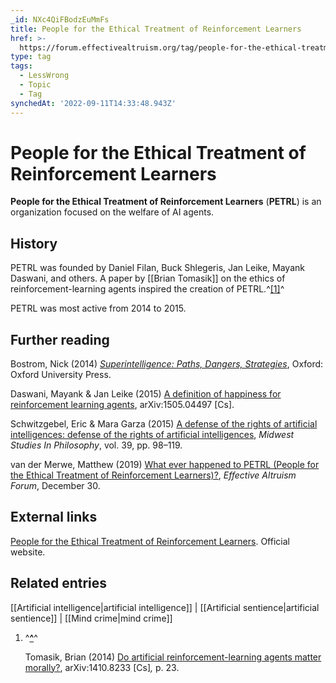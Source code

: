 ```yaml
---
_id: NXc4QiFBodzEuMmFs
title: People for the Ethical Treatment of Reinforcement Learners
href: >-
  https://forum.effectivealtruism.org/tag/people-for-the-ethical-treatment-of-reinforcement-learners
type: tag
tags:
  - LessWrong
  - Topic
  - Tag
synchedAt: '2022-09-11T14:33:48.943Z'
---
```

# People for the Ethical Treatment of Reinforcement Learners

**People for the Ethical Treatment of Reinforcement Learners** (**PETRL**) is an organization focused on the welfare of AI agents.

History
-------

PETRL was founded by Daniel Filan, Buck Shlegeris, Jan Leike, Mayank Daswani, and others. A paper by [[Brian Tomasik]] on the ethics of reinforcement-learning agents inspired the creation of PETRL.^[\[1\]](#fndpymqljz8hi)^

PETRL was most active from 2014 to 2015.

Further reading
---------------

Bostrom, Nick (2014) [*Superintelligence: Paths, Dangers, Strategies*](https://en.wikipedia.org/wiki/Special:BookSources/978-0-19-967811-2), Oxford: Oxford University Press.

Daswani, Mayank & Jan Leike (2015) [A definition of happiness for reinforcement learning agents](http://arxiv.org/abs/1505.04497), arXiv:1505.04497 \[Cs\].

Schwitzgebel, Eric & Mara Garza (2015) [A defense of the rights of artificial intelligences: defense of the rights of artificial intelligences](https://doi.org/10.1111/misp.12032), *Midwest Studies In Philosophy*, vol. 39, pp. 98–119.

van der Merwe, Matthew (2019) [What ever happened to PETRL (People for the Ethical Treatment of Reinforcement Learners)?](https://forum.effectivealtruism.org/posts/gsJn5BpDLQu4bbKpX/what-ever-happened-to-petrl-people-for-the-ethical-treatment), *Effective Altruism Forum*, December 30.

External links
--------------

[People for the Ethical Treatment of Reinforcement Learners](http://petrl.org/). Official website.

Related entries
---------------

[[Artificial intelligence|artificial intelligence]] | [[Artificial sentience|artificial sentience]] | [[Mind crime|mind crime]]

1.  ^**[^](#fnrefdpymqljz8hi)**^
    
    Tomasik, Brian (2014) [Do artificial reinforcement-learning agents matter morally?](http://arxiv.org/abs/1410.8233), arXiv:1410.8233 \[Cs\]*,* p. 23.